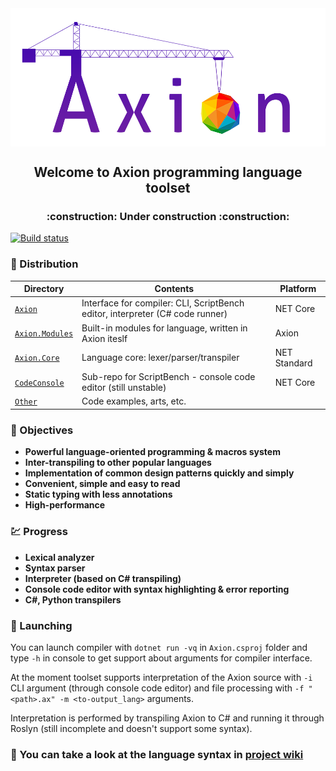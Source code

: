 <img align="center" src="Other/Graphics/Axion-mini.png" />

<h2 align="center">Welcome to Axion programming language toolset</h2>
<h3 align="center">:construction: Under construction :construction:</h3>

[![Build status](https://ci.appveyor.com/api/projects/status/ij2j74injuejodf2?svg=true)](https://ci.appveyor.com/project/F1uctus/axion)

### :open_file_folder: Distribution

| Directory                                               | Contents                                                                      | Platform         |
|---------------------------------------------------------|-------------------------------------------------------------------------------|------------------|
| [`Axion`](Axion)                                        | Interface for compiler: CLI, ScriptBench editor, interpreter (C# code runner) | NET Core         |
| [`Axion.Modules`](Modules)                              | Built-in modules for language, written in Axion iteslf                        | Axion            |
| [`Axion.Core`](Axion.Core)                              | Language core: lexer/parser/transpiler                                        | NET Standard     |
| [`CodeConsole`](https://github.com/F1uctus/CodeConsole) | Sub-repo for ScriptBench - console code editor (still unstable)               | NET Core         |
| [`Other`](Other)                                        | Code examples, arts, etc.                                                     |                  |

### :dart: Objectives

-  **Powerful language-oriented programming & macros system**
-  **Inter-transpiling to other popular languages**
-  **Implementation of common design patterns quickly and simply**
-  **Convenient, simple and easy to read**
-  **Static typing with less annotations**
-  **High-performance**

### :chart: Progress

-  **Lexical analyzer**
-  **Syntax parser**
-  **Interpreter (based on C# transpiling)**
-  **Console code editor with syntax highlighting & error reporting**
-  **C#, Python transpilers**

### :rocket: Launching

You can launch compiler with `dotnet run -vq`
in `Axion.csproj` folder and type `-h` in console to get support
about arguments for compiler interface.

At the moment toolset supports interpretation of the Axion source
with `-i` CLI argument (through console code editor) and
file processing with `-f "<path>.ax" -m <to-output_lang>` arguments.

Interpretation is performed by transpiling Axion to C# and running
it through Roslyn (still incomplete and doesn't support some syntax).

### :scroll: You can take a look at the language syntax in [project wiki](https://github.com/F1uctus/Axion/wiki)
